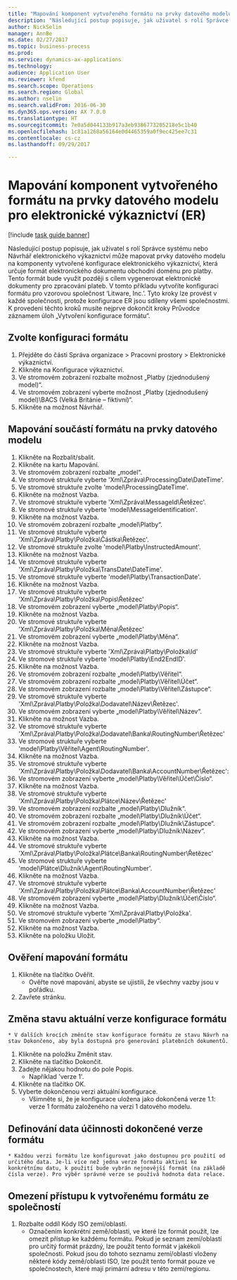 ```yaml
--- 
title: "Mapování komponent vytvořeného formátu na prvky datového modelu pro elektronické výkaznictví (ER)"
description: "Následující postup popisuje, jak uživatel s rolí Správce systému nebo Návrhář elektronického výkaznictví může mapovat prvky datového modelu na komponenty vytvořené konfigurace elektronického výkaznictví, která určuje formát elektronického dokumentu obchodní doménu pro platby."
author: NickSelin
manager: AnnBe
ms.date: 02/27/2017
ms.topic: business-process
ms.prod: 
ms.service: dynamics-ax-applications
ms.technology: 
audience: Application User
ms.reviewer: kfend
ms.search.scope: Operations
ms.search.region: Global
ms.author: nselin
ms.search.validFrom: 2016-06-30
ms.dyn365.ops.version: AX 7.0.0
ms.translationtype: HT
ms.sourcegitcommit: 7e0a5d044133b917a3eb9386773205218e5c1b40
ms.openlocfilehash: 1c81a1268a56164e0d4465359a0f9ec425ee7c31
ms.contentlocale: cs-cz
ms.lasthandoff: 09/29/2017

---
```

# <a name="map-components-of-the-created-format-to-data-model-elements-for-electronic-reporting-er"></a>Mapování komponent vytvořeného formátu na prvky datového modelu pro elektronické výkaznictví (ER)

[!include [task guide banner](../../includes/task-guide-banner.md)]

Následující postup popisuje, jak uživatel s rolí Správce systému nebo Návrhář elektronického výkaznictví může mapovat prvky datového modelu na komponenty vytvořené konfigurace elektronického výkaznictví, která určuje formát elektronického dokumentu obchodní doménu pro platby. Tento formát bude využit později s cílem vygenerovat elektronické dokumenty pro zpracování plateb. V tomto příkladu vytvoříte konfiguraci formátu pro vzorovou společnost ‘Litware, Inc.’. Tyto kroky lze provést v každé společnosti, protože konfigurace ER jsou sdíleny všemi společnostmi. K provedení těchto kroků musíte nejprve dokončit kroky Průvodce záznamem úloh „Vytvoření konfigurace formátu“.


## <a name="select-a-format-configuration"></a>Zvolte konfiguraci formátu
1. Přejděte do části Správa organizace > Pracovní prostory > Elektronické výkaznictví.
2. Klikněte na Konfigurace výkaznictví.
3. Ve stromovém zobrazení rozbalte možnost „Platby (zjednodušený model)“.
4. Ve stromovém zobrazení vyberte možnost „Platby (zjednodušený model)\BACS (Velká Británie – fiktivní)“.
5. Klikněte na možnost Návrhář.

## <a name="map-format-components-to-data-model-elements"></a>Mapování součástí formátu na prvky datového modelu
1. Klikněte na Rozbalit/sbalit.
2. Klikněte na kartu Mapování.
3. Ve stromovém zobrazení rozbalte „model“.
4. Ve stromové struktuře vyberte 'Xml\Zpráva\ProcessingDate\DateTime'.
5. Ve stromové struktuře zvolte 'model\ProcessingDateTime'.
6. Klikněte na možnost Vazba.
7. Ve stromové struktuře vyberte 'Xml\Zpráva\MessageId\Řetězec'.
8. Ve stromové struktuře vyberte 'model\MessageIdentification'.
9. Klikněte na možnost Vazba.
10. Ve stromovém zobrazení rozbalte „model\Platby“.
11. Ve stromové struktuře vyberte 'Xml\Zpráva\Platby\Položka\Částka\Řetězec'.
12. Ve stromové struktuře zvolte 'model\Platby\InstructedAmount'.
13. Klikněte na možnost Vazba.
14. Ve stromové struktuře vyberte 'Xml\Zpráva\Platby\Položka\TransDate\DateTime'.
15. Ve stromové struktuře vyberte 'model\Platby\TransactionDate'.
16. Klikněte na možnost Vazba.
17. Ve stromové struktuře vyberte 'Xml\Zpráva\Platby\Položka\Popis\Řetězec'
18. Ve stromovém zobrazení vyberte „model\Platby\Popis“.
19. Klikněte na možnost Vazba.
20. Ve stromové struktuře vyberte 'Xml\Zpráva\Platby\Položka\Měna\Řetězec'
21. Ve stromovém zobrazení vyberte „model\Platby\Měna“.
22. Klikněte na možnost Vazba.
23. Ve stromové struktuře vyberte 'Xml\Zpráva\Platby\Položka\Id'
24. Ve stromové struktuře vyberte 'model\Platby\End2EndID'.
25. Klikněte na možnost Vazba.
26. Ve stromovém zobrazení rozbalte „model\Platby\Věřitel“.
27. Ve stromovém zobrazení rozbalte „model\Platby\Věřitel\Účet“.
28. Ve stromovém zobrazení rozbalte „model\Platby\Věřitel\Zástupce“.
29. Ve stromové struktuře vyberte 'Xml\Zpráva\Platby\Položka\Dodavatel\Název\Řetězec'.
30. Ve stromovém zobrazení vyberte „model\Platby\Věřitel\Název“.
31. Klikněte na možnost Vazba.
32. Ve stromové struktuře vyberte 'Xml\Zpráva\Platby\Položka\Dodavatel\Banka\RoutingNumber\Řetězec'
33. Ve stromové struktuře vyberte 'model\Platby\Věřitel\Agent\RoutingNumber'.
34. Klikněte na možnost Vazba.
35. Ve stromové struktuře vyberte 'Xml\Zpráva\Platby\Položka\Dodavatel\Banka\AccountNumber\Řetězec':
36. Ve stromovém zobrazení vyberte „model\Platby\Věřitel\Účet\Číslo“.
37. Klikněte na možnost Vazba.
38. Ve stromové struktuře vyberte 'Xml\Zpráva\Platby\Položka\Plátce\Název\Řetězec'
39. Ve stromovém zobrazení rozbalte „model\Platby\Dlužník“.
40. Ve stromovém zobrazení rozbalte „model\Platby\Dlužník\Účet“.
41. Ve stromovém zobrazení rozbalte „model\Platby\Dlužník\Zástupce“.
42. Ve stromovém zobrazení vyberte „model\Platby\Dlužník\Název“.
43. Klikněte na možnost Vazba.
44. Ve stromové struktuře vyberte 'Xml\Zpráva\Platby\Položka\Plátce\Banka\RoutingNumber\Řetězec'
45. Ve stromové struktuře vyberte 'model\Plátce\Dlužník\Agent\RoutingNumber'.
46. Klikněte na možnost Vazba.
47. Ve stromové struktuře vyberte 'Xml\Zpráva\Platby\Položka\Plátce\Banka\AccountNumber\Řetězec'
48. Ve stromovém zobrazení vyberte „model\Platby\Dlužník\Účet\Číslo“.
49. Klikněte na možnost Vazba.
50. Ve stromové struktuře vyberte 'Xml\Zpráva\Platby\Položka'.
51. Ve stromovém zobrazení vyberte „model\Platby“.
52. Klikněte na možnost Vazba.
53. Klikněte na položku Uložit.

## <a name="validate-format-mapping"></a>Ověření mapování formátu
1. Klikněte na tlačítko Ověřit.
    * Ověřte nové mapování, abyste se ujistili, že všechny vazby jsou v pořádku.  
2. Zavřete stránku.

## <a name="change-status-of-the-current-version-of-format-configuration"></a>Změna stavu aktuální verze konfigurace formátu
    * V dalších krocích změníte stav konfigurace formátu ze stavu Návrh na stav Dokončeno, aby byla dostupná pro generování platebních dokumentů.  
1. Klikněte na položku Změnit stav.
2. Klikněte na tlačítko Dokončit.
3. Zadejte nějakou hodnotu do pole Popis.
    * Například 'verze 1'.  
4. Klikněte na tlačítko OK.
5. Vyberte dokončenou verzi aktuální konfigurace.
    * Všimněte si, že je konfigurace uložena jako dokončená verze 1.1: verze 1 formátu založeného na verzi 1 datového modelu.  

## <a name="define-effective-date-for-completed-version-of-format"></a>Definování data účinnosti dokončené verze formátu
    * Každou verzi formátu lze konfigurovat jako dostupnou pro použití od určitého data. Je-li více než jedna verze formátu aktivní ke konkrétnímu datu, k použití bude vybrán nejnovější formát (na základě čísla verze). Pro výběr správné verze se používá hodnota data relace.  

## <a name="restrict-access-to-created-format-from-companies"></a>Omezení přístupu k vytvořenému formátu ze společností
1. Rozbalte oddíl Kódy ISO zemí/oblastí.
    * Označením konkrétní země/oblasti, ve které lze formát použít, lze omezit přístup ke každému formátu. Pokud je seznam zemí/oblastí pro určitý formát prázdný, lze použít tento formát v jakékoli společnosti. Pokud jsou do tohoto seznamu zemí/oblastí vloženy některé kódy země/oblasti ISO, lze použít tento formát pouze ve společnostech, které mají primární adresu v této zemi/regionu.  


